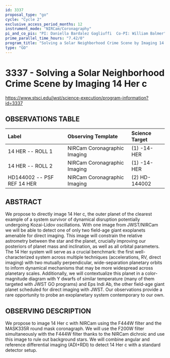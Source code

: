 ```yaml
---
id: 3337
proposal_type: "go"
cycle: "Cycle 2"
exclusive_access_period_months: 12
instrument_mode: "NIRCam/Coronagraphy"
pi_and_co_pis: "PI: Daniella Bardalez Gagliuffi  Co-PI: William Balmer"
prime_parallel_time_hours: "7.42/0"
program_title: "Solving a Solar Neighborhood Crime Scene by Imaging 14 Her c"
type: "GO"
---
```

# 3337 - Solving a Solar Neighborhood Crime Scene by Imaging 14 Her c
https://www.stsci.edu/jwst/science-execution/program-information?id=3337
## OBSERVATIONS TABLE
| Label                      | Observing Template             | Science Target |
| :------------------------- | :----------------------------- | :------------- |
| 14 HER -- ROLL 1           | NIRCam Coronagraphic Imaging | (1) -14-HER    |
| 14 HER -- ROLL 2           | NIRCam Coronagraphic Imaging | (1) -14-HER    |
| HD144002 -- PSF REF 14 HER | NIRCam Coronagraphic Imaging | (2) HD-144002  |

## ABSTRACT

We propose to directly image 14 Her c, the outer planet of the clearest example of a system survivor of dynamical disruption potentially undergoing Kozai-Lidov oscillations. With one image from JWST/NIRCam we will be able to detect one of only two field-age giant exoplanets amenable for direct imaging. This image will constrain the relative astrometry between the star and the planet, crucially improving our posteriors of planet mass and inclination, as well as all orbital parameters. The 14 Her system will serve as a crucial benchmark: the first well-characterized system across multiple techniques (accelerations, RV, direct imaging) with two mutually perpendicular, wide-separation planetary orbits to inform dynamical mechanisms that may be more widespread across planetary scales.
Additionally, we will contextualize this planet in a color-magnitude diagram with Y dwarfs of similar temperature (many of them targeted with JWST GO programs) and Eps Indi Ab, the other field-age giant planet scheduled for direct imaging with JWST. Our observations provide a rare opportunity to probe an exoplanetary system contemporary to our own.

## OBSERVING DESCRIPTION

We propose to image 14 Her c with NIRCam using the F444W filter and the MASK335R round mask coronagraph. We will use the F200W filter simultaneously with the F444W filter thanks to the NIRCam dichroic and use this image to rule out background stars. We will combine angular and reference differential imaging (ADI+RDI) to detect 14 Her c with a standard detector setup.